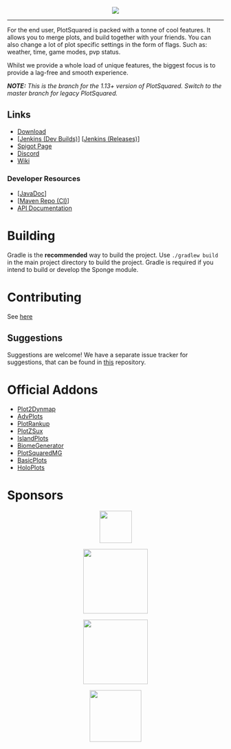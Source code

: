 <p align="center">
    <img src="https://i.imgur.com/Kd7N6uf.png">
</p>

---

For the end user, PlotSquared is packed with a tonne of cool features.
It allows you to merge plots, and build together with your friends. 
You can also change a lot of plot specific settings in the form of
flags. Such as: weather, time, game modes, pvp status. 

Whilst we provide a whole load of unique features, the biggest focus
is to provide a lag-free and smooth experience.

***NOTE:** This is the branch for the 1.13+ version of PlotSquared. Switch to the master branch for legacy PlotSquared.*

## Links

* [Download](https://github.com/IntellectualSites/PlotSquared/releases/tag/dev)
* [[Jenkins (Dev Builds)](https://ci.athion.net/job/PlotSquared-Breaking/)] [[Jenkins (Releases)](https://ci.athion.net/job/PlotSquared-Releases/)]
* [Spigot Page](https://www.spigotmc.org/resources/plotsquared.1177/)
* [Discord](https://discord.gg/ngZCzbU)
* [Wiki](https://github.com/IntellectualSites/PlotSquared/wiki)

### Developer Resources
* [[JavaDoc](https://ci.athion.net/job/PlotSquared-Breaking/javadoc/)]
* [[Maven Repo (CI)](http://ci.athion.net/job/PlotSquared-Breaking/ws/mvn/)]
* [API Documentation](https://github.com/IntellectualSites/PlotSquared/wiki/Developer-documentation-(WIP))

# Building
Gradle is the **recommended** way to build the project. Use `./gradlew build` in the main project directory to build the project. Gradle is required if you intend to build or develop the Sponge module.

# Contributing
See [here](https://github.com/IntellectualSites/PlotSquared/blob/breaking/CONTRIBUTING.md)

## Suggestions
Suggestions are welcome! We have a separate issue tracker for suggestions, that can be found in [this](https://github.com/IntellectualSites/PlotSquaredSuggestions) repository.

# Official Addons
* [Plot2Dynmap](http://www.spigotmc.org/resources/plot2dynmap.1292/)
* [AdvPlots](http://www.spigotmc.org/resources/advplots-%CE%B2.1500/)
* [PlotRankup](http://www.spigotmc.org/resources/plotrankup.1571/)
* [PlotZSux](https://www.spigotmc.org/resources/plotzsux.9563/)
* [IslandPlots](https://www.spigotmc.org/resources/islandplots.9421/)
* [BiomeGenerator](https://www.spigotmc.org/resources/biomegenerator.1663/)
* [PlotSquaredMG](https://www.spigotmc.org/resources/plotsquaredmg.8025/)
* [BasicPlots](https://www.spigotmc.org/resources/basicplots.6901/)
* [HoloPlots](https://www.spigotmc.org/resources/holoplots.4880/)

# Sponsors
<p align="center"><a href="https://www.jetbrains.com/idea/" title="IntelliJ IDEA"><img height="75" src="https://i.imgur.com/xa2XsRN.png"/></a></p>
<p align="center"><a href="https://www.athion.net/" title="Athion"><img height="150" src="https://i.imgur.com/Z4E1Hcb.png"/></a></p>
<p align="center"><a href="https://www.buildersrefuge.com/" title="Builder's Refuge"><img height="150" src="https://i.imgur.com/mjT5Ogz.png"/></a></p>
<p align="center"><a href="https://ajgaming.net/" title="AJGaming Network"><img height="120" src="https://ajgaming.net/images/AJGaming.png"/></a></p>
